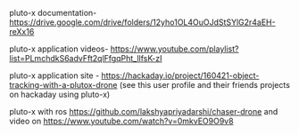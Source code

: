 pluto-x documentation- https://drive.google.com/drive/folders/12yho1OL4OuOJdStSYlG2r4aEH-reXx16

pluto-x application videos- https://www.youtube.com/playlist?list=PLmchdkS6advFft2qlFfgqPht_llfsK-zI

pluto-x application site - https://hackaday.io/project/160421-object-tracking-with-a-plutox-drone
(see this user profile and their friends projects on hackaday using pluto-x)

pluto-x with ros https://github.com/lakshyapriyadarshi/chaser-drone and video on https://www.youtube.com/watch?v=0mkvEO9O9v8
